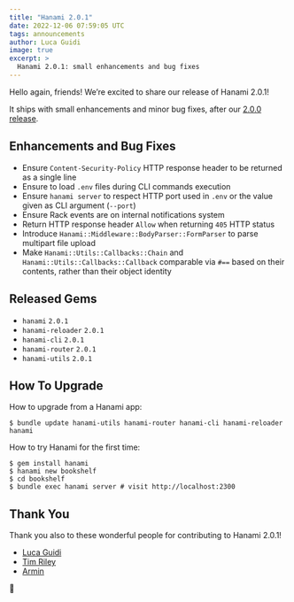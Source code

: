 ```yaml
---
title: "Hanami 2.0.1"
date: 2022-12-06 07:59:05 UTC
tags: announcements
author: Luca Guidi
image: true
excerpt: >
  Hanami 2.0.1: small enhancements and bug fixes
---
```


Hello again, friends! We’re excited to share our release of Hanami 2.0.1!

It ships with small enhancements and minor bug fixes, after our [2.0.0 release](/blog/2022/11/22/announcing-hanami-200).

## Enhancements and Bug Fixes

  * Ensure `Content-Security-Policy` HTTP response header to be returned as a single line
  * Ensure to load `.env` files during CLI commands execution
  * Ensure `hanami server` to respect HTTP port used in `.env` or the value given as CLI argument (`--port`)
  * Ensure Rack events are on internal notifications system
  * Return HTTP response header `Allow` when returning `405` HTTP status
  * Introduce `Hanami::Middleware::BodyParser::FormParser` to parse multipart file upload
  * Make `Hanami::Utils::Callbacks::Chain` and `Hanami::Utils::Callbacks::Callback` comparable via `#==` based on their contents, rather than their object identity

## Released Gems

  * `hanami` `2.0.1`
  * `hanami-reloader` `2.0.1`
  * `hanami-cli` `2.0.1`
  * `hanami-router` `2.0.1`
  * `hanami-utils` `2.0.1`

## How To Upgrade

How to upgrade from a Hanami app:

```shell
$ bundle update hanami-utils hanami-router hanami-cli hanami-reloader hanami
```

How to try Hanami for the first time:

```shell
$ gem install hanami
$ hanami new bookshelf
$ cd bookshelf
$ bundle exec hanami server # visit http://localhost:2300
```

## Thank You

Thank you also to these wonderful people for contributing to Hanami 2.0.1!

- [Luca Guidi](https://github.com/jodosha)
- [Tim Riley](https://github.com/timriley)
- [Armin](https://github.com/wuarmin)

🌸
